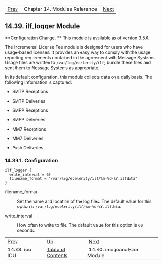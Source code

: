 |     |     |     |
| --- | --- | --- |
| [Prev](modules.icu)  | Chapter 14. Modules Reference |  [Next](modules.imageanalyzer.php) |

## 14.39. ilf_logger Module

**Configuration Change. ** This module is available as of version 3.5.6.

The Incremental License Fee module is designed for users who have usage-based licenses. It provides an easy way to comply with the usage reporting requirements contained in the agreement with Message Systems. Usage files are written to `/var/log/ecelerity/ilf`; bundle these files and sent them to Message Systems as appropriate.

In its default configuration, this module collects data on a daily basis. The following information is captured:

*   SMTP Receptions

*   SMTP Deliveries

*   SMPP Receptions

*   SMPP Deliveries

*   MM7 Receptions

*   MM7 Deliveries

*   Push Deliveries

### 14.39.1. Configuration

```
ilf_logger {
  write_interval = 60
  filename_format = "/var/log/ecelerity/ilf/%m-%d-%Y.ilfdata"
}
```

<dl className="variablelist">

<dt>filename_format</dt>

<dd>

Set the name and location of the log files. The default value for this option is `/var/log/ecelerity/ilf/%m-%d-%Y.ilfdata`.

</dd>

<dt>write_interval</dt>

<dd>

How often to write to file. The default value for this option is `60` seconds.

</dd>

</dl>

|     |     |     |
| --- | --- | --- |
| [Prev](modules.icu)  | [Up](modules.php) |  [Next](modules.imageanalyzer.php) |
| 14.38. icu – ICU  | [Table of Contents](index) |  14.40. imageanalyzer – Module |
